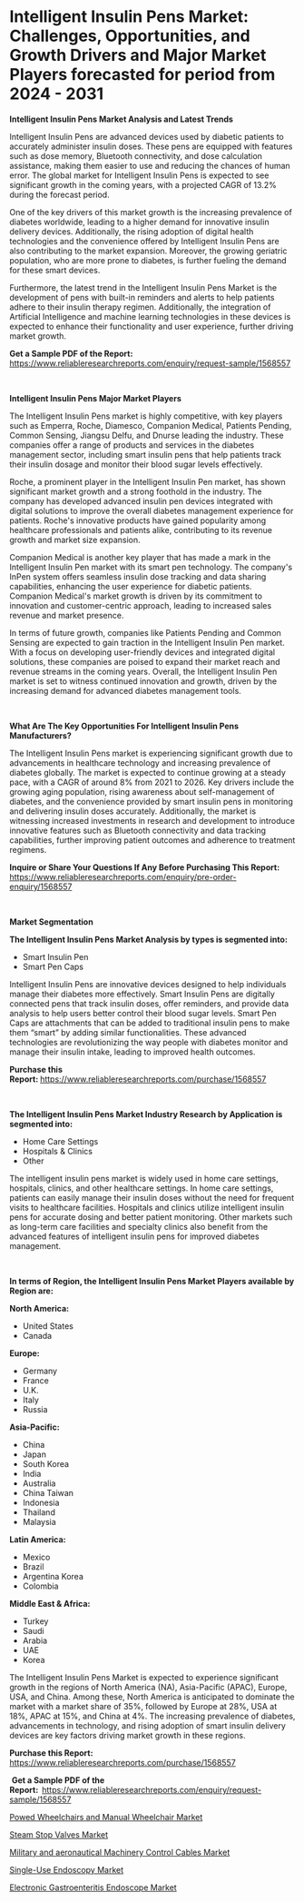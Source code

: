 <p><h1>Intelligent Insulin Pens Market: Challenges, Opportunities, and Growth Drivers and Major Market Players forecasted for period from 2024 - 2031</h1></p><p><strong>Intelligent Insulin Pens Market Analysis and Latest Trends</strong></p>
<p><p>Intelligent Insulin Pens are advanced devices used by diabetic patients to accurately administer insulin doses. These pens are equipped with features such as dose memory, Bluetooth connectivity, and dose calculation assistance, making them easier to use and reducing the chances of human error. The global market for Intelligent Insulin Pens is expected to see significant growth in the coming years, with a projected CAGR of 13.2% during the forecast period.</p><p>One of the key drivers of this market growth is the increasing prevalence of diabetes worldwide, leading to a higher demand for innovative insulin delivery devices. Additionally, the rising adoption of digital health technologies and the convenience offered by Intelligent Insulin Pens are also contributing to the market expansion. Moreover, the growing geriatric population, who are more prone to diabetes, is further fueling the demand for these smart devices.</p><p>Furthermore, the latest trend in the Intelligent Insulin Pens Market is the development of pens with built-in reminders and alerts to help patients adhere to their insulin therapy regimen. Additionally, the integration of Artificial Intelligence and machine learning technologies in these devices is expected to enhance their functionality and user experience, further driving market growth.</p></p>
<p><strong>Get a Sample PDF of the Report:&nbsp;</strong> <a href="https://www.reliableresearchreports.com/enquiry/request-sample/1568557">https://www.reliableresearchreports.com/enquiry/request-sample/1568557</a></p>
<p>&nbsp;</p>
<p><strong>Intelligent Insulin Pens Major Market Players</strong></p>
<p><p>The Intelligent Insulin Pens market is highly competitive, with key players such as Emperra, Roche, Diamesco, Companion Medical, Patients Pending, Common Sensing, Jiangsu Delfu, and Dnurse leading the industry. These companies offer a range of products and services in the diabetes management sector, including smart insulin pens that help patients track their insulin dosage and monitor their blood sugar levels effectively.</p><p>Roche, a prominent player in the Intelligent Insulin Pen market, has shown significant market growth and a strong foothold in the industry. The company has developed advanced insulin pen devices integrated with digital solutions to improve the overall diabetes management experience for patients. Roche's innovative products have gained popularity among healthcare professionals and patients alike, contributing to its revenue growth and market size expansion.</p><p>Companion Medical is another key player that has made a mark in the Intelligent Insulin Pen market with its smart pen technology. The company's InPen system offers seamless insulin dose tracking and data sharing capabilities, enhancing the user experience for diabetic patients. Companion Medical's market growth is driven by its commitment to innovation and customer-centric approach, leading to increased sales revenue and market presence.</p><p>In terms of future growth, companies like Patients Pending and Common Sensing are expected to gain traction in the Intelligent Insulin Pen market. With a focus on developing user-friendly devices and integrated digital solutions, these companies are poised to expand their market reach and revenue streams in the coming years. Overall, the Intelligent Insulin Pen market is set to witness continued innovation and growth, driven by the increasing demand for advanced diabetes management tools.</p></p>
<p>&nbsp;</p>
<p><strong>What Are The Key Opportunities For Intelligent Insulin Pens Manufacturers?</strong></p>
<p><p>The Intelligent Insulin Pens market is experiencing significant growth due to advancements in healthcare technology and increasing prevalence of diabetes globally. The market is expected to continue growing at a steady pace, with a CAGR of around 8% from 2021 to 2026. Key drivers include the growing aging population, rising awareness about self-management of diabetes, and the convenience provided by smart insulin pens in monitoring and delivering insulin doses accurately. Additionally, the market is witnessing increased investments in research and development to introduce innovative features such as Bluetooth connectivity and data tracking capabilities, further improving patient outcomes and adherence to treatment regimens.</p></p>
<p><strong>Inquire or Share Your Questions If Any Before Purchasing This Report:</strong> <a href="https://www.reliableresearchreports.com/enquiry/pre-order-enquiry/1568557">https://www.reliableresearchreports.com/enquiry/pre-order-enquiry/1568557</a></p>
<p>&nbsp;</p>
<p><strong>Market Segmentation</strong></p>
<p><strong>The Intelligent Insulin Pens Market Analysis by types is segmented into:</strong></p>
<p><ul><li>Smart Insulin Pen</li><li>Smart Pen Caps</li></ul></p>
<p><p>Intelligent Insulin Pens are innovative devices designed to help individuals manage their diabetes more effectively. Smart Insulin Pens are digitally connected pens that track insulin doses, offer reminders, and provide data analysis to help users better control their blood sugar levels. Smart Pen Caps are attachments that can be added to traditional insulin pens to make them “smart” by adding similar functionalities. These advanced technologies are revolutionizing the way people with diabetes monitor and manage their insulin intake, leading to improved health outcomes.</p></p>
<p><strong>Purchase this Report:&nbsp;</strong><a href="https://www.reliableresearchreports.com/purchase/1568557">https://www.reliableresearchreports.com/purchase/1568557</a></p>
<p>&nbsp;</p>
<p><strong>The Intelligent Insulin Pens Market Industry Research by Application is segmented into:</strong></p>
<p><ul><li>Home Care Settings</li><li>Hospitals & Clinics</li><li>Other</li></ul></p>
<p><p>The intelligent insulin pens market is widely used in home care settings, hospitals, clinics, and other healthcare settings. In home care settings, patients can easily manage their insulin doses without the need for frequent visits to healthcare facilities. Hospitals and clinics utilize intelligent insulin pens for accurate dosing and better patient monitoring. Other markets such as long-term care facilities and specialty clinics also benefit from the advanced features of intelligent insulin pens for improved diabetes management.</p></p>
<p>&nbsp;</p>
<p><strong>In terms of Region, the Intelligent Insulin Pens Market Players available by Region are:</strong></p>
<p>
    <p> <strong> North America: </strong>
        <ul>
            <li>United States</li>
            <li>Canada</li>
        </ul>
        </p> 
    <p> <strong> Europe: </strong>
        <ul>
            <li>Germany</li>
            <li>France</li>
            <li>U.K.</li>
            <li>Italy</li>
            <li>Russia</li>
        </ul>
        </p> 
    <p> <strong> Asia-Pacific: </strong>
        <ul>
            <li>China</li>
            <li>Japan</li>
            <li>South Korea</li>
            <li>India</li>
            <li>Australia</li>
            <li>China Taiwan</li>
            <li>Indonesia</li>
            <li>Thailand</li>
            <li>Malaysia</li>
        </ul>
        </p> 
    <p> <strong> Latin America: </strong>
        <ul>
            <li>Mexico</li>
            <li>Brazil</li>
            <li>Argentina Korea</li>
            <li>Colombia</li>
        </ul>
        </p> 
    <p> <strong> Middle East & Africa: </strong>
        <ul>
            <li>Turkey</li>
            <li>Saudi</li>
            <li>Arabia</li>
            <li>UAE</li>
            <li>Korea</li>
        </ul>
    </p>
    </p>
<p><p>The Intelligent Insulin Pens Market is expected to experience significant growth in the regions of North America (NA), Asia-Pacific (APAC), Europe, USA, and China. Among these, North America is anticipated to dominate the market with a market share of 35%, followed by Europe at 28%, USA at 18%, APAC at 15%, and China at 4%. The increasing prevalence of diabetes, advancements in technology, and rising adoption of smart insulin delivery devices are key factors driving market growth in these regions.</p></p>
<p><strong>Purchase this Report: </strong><a href="https://www.reliableresearchreports.com/purchase/1568557">https://www.reliableresearchreports.com/purchase/1568557</a></p>
<p>&nbsp;<strong>Get a Sample PDF of the Report:&nbsp;&nbsp;</strong><a href="https://www.reliableresearchreports.com/enquiry/request-sample/1568557">https://www.reliableresearchreports.com/enquiry/request-sample/1568557</a></p>
<p><strong></strong></p>
<p><p><a href="https://github.com/santosh758595/Market-Research-Report-List-3/blob/main/powed-wheelchairs-and-manual-wheelchair-market.md">Powed Wheelchairs and Manual Wheelchair Market</a></p><p><a href="https://issuu.com/reportprime-2/docs/steam-stop-valves-market-size-2030.pptx">Steam Stop Valves Market</a></p><p><a href="https://issuu.com/reportprime-2/docs/military-and-aeronautical-machinery-control-cables">Military and aeronautical Machinery Control Cables Market</a></p><p><a href="https://github.com/zjyglelu/Market-Research-Report-List-1/blob/main/single-use-endoscopy-market.md">Single-Use Endoscopy Market</a></p><p><a href="https://github.com/elizabethdagraca/Market-Research-Report-List-2/blob/main/electronic-gastroenteritis-endoscope-market.md">Electronic Gastroenteritis Endoscope Market</a></p></p>